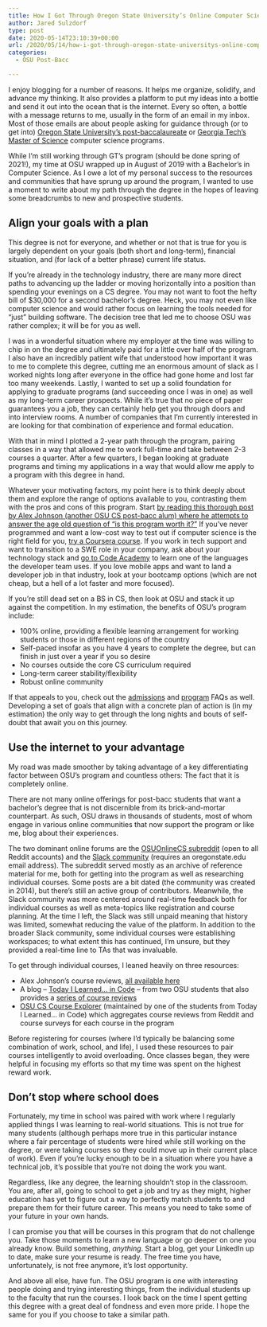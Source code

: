 ```yaml
---
title: How I Got Through Oregon State University’s Online Computer Science Post-Bacc
author: Jared Sulzdorf
type: post
date: 2020-05-14T23:10:39+00:00
url: /2020/05/14/how-i-got-through-oregon-state-universitys-online-computer-science-post-bacc/
categories:
  - OSU Post-Bacc

---
```

I enjoy blogging for a number of reasons. It helps me organize, solidify, and advance my thinking. It also provides a platform to put my ideas into a bottle and send it out into the ocean that is the internet. Every so often, a bottle with a message returns to me, usually in the form of an email in my inbox. Most of those emails are about people asking for guidance through (or to get into) [Oregon State University&#8217;s post-baccalaureate][1] or [Georgia Tech&#8217;s Master of Science][2] computer science programs.

While I&#8217;m still working through GT&#8217;s program (should be done spring of 2021!), my time at OSU wrapped up in August of 2019 with a Bachelor&#8217;s in Computer Science. As I owe a lot of my personal success to the resources and communities that have sprung up around the program, I wanted to use a moment to write about my path through the degree in the hopes of leaving some breadcrumbs to new and prospective students.

<!--more-->

## **Align your goals with a plan**

This degree is not for everyone, and whether or not that is true for you is largely dependent on your goals (both short and long-term), financial situation, and (for lack of a better phrase) current life status.

If you&#8217;re already in the technology industry, there are many more direct paths to advancing up the ladder or moving horizontally into a position than spending your evenings on a CS degree. You may not want to foot the hefty bill of $30,000 for a second bachelor&#8217;s degree. Heck, you may not even like computer science and would rather focus on learning the tools needed for &#8220;just&#8221; building software.&nbsp;The decision tree that led me to choose OSU was rather complex; it will be for you as well.

I was in a wonderful situation where my employer at the time was willing to chip in on the degree and ultimately paid for a little over half of the program. I also have an incredibly patient wife that understood how important it was to me to complete this degree, cutting me an enormous amount of slack as I worked nights long after everyone in the office had gone home and lost far too many weekends. Lastly, I wanted to set up a solid foundation for applying to graduate programs (and succeeding once I was in one) as well as my long-term career prospects. While it&#8217;s true that no piece of paper guarantees you a job, they can certainly help get you through doors and into interview rooms. A number of companies that I&#8217;m currently interested in are looking for that combination of experience and formal education.

With that in mind I plotted a 2-year path through the program, pairing classes in a way that allowed me to work full-time and take between 2-3 courses a quarter. After a few quarters, I began looking at graduate programs and timing my applications in a way that would allow me apply to a program with this degree in hand.

Whatever your motivating factors, my point here is to think deeply about them and explore the range of options available to you, contrasting them with the pros and cons of this program. Start [by reading this thorough post by Alex Johnson (another OSU CS post-bacc alum) where he attempts to answer the age old question of &#8220;is this program worth it?&#8221;][3] If you&#8217;ve never programmed and want a low-cost way to test out if computer science is the right field for you, [try a Coursera course][4]. If you work in tech support and want to transition to a SWE role in your company, ask about your technology stack and [go to Code Academy][5] to learn one of the languages the developer team uses. If you love mobile apps and want to land a developer job in that industry, look at your bootcamp options (which are not cheap, but a hell of a lot faster and more focused).

If you&#8217;re still dead set on a BS in CS, then look at OSU and stack it up against the competition. In my estimation, the benefits of OSU&#8217;s program include:

  * 100% online, providing a flexible learning arrangement for working students or those in different regions of the country
  * Self-paced insofar as you have 4 years to complete the degree, but can finish in just over a year if you so desire
  * No courses outside the core CS curriculum required
  * Long-term career stability/flexibility
  * Robust online community

If that appeals to you, check out the [admissions][6] and [program][7] FAQs as well. Developing a set of goals that align with a concrete plan of action is (in my estimation) the only way to get through the long nights and bouts of self-doubt that await you on this journey.

## **Use the internet to your advantage**

My road was made smoother by taking advantage of a key differentiating factor between OSU&#8217;s program and countless others: The fact that it is completely online.

There are not many online offerings for post-bacc students that want a bachelor&#8217;s degree that is not discernible from its brick-and-mortar counterpart. As such, OSU draws in thousands of students, most of whom engage in various online communities that now support the program or like me, blog about their experiences.

The two dominant online forums are the [OSUOnlineCS subreddit][8] (open to all Reddit accounts) and the [Slack community][9] (requires an oregonstate.edu email address). The subreddit served mostly as an archive of reference material for me, both for getting into the program as well as researching individual courses. Some posts are a bit dated (the community was created in 2014), but there&#8217;s still an active group of contributors. Meanwhile, the Slack community was more centered around real-time feedback both for individual courses as well as meta-topics like registration and course planning. At the time I left, the Slack was still unpaid meaning that history was limited, somewhat reducing the value of the platform. In addition to the broader Slack community, some individual courses were establishing workspaces; to what extent this has continued, I&#8217;m unsure, but they provided a real-time line to TAs that was invaluable.

To get through individual courses, I leaned heavily on three resources:

  * Alex Johnson&#8217;s course reviews, [all available here][10]
  * A blog &#8211; [Today I Learned&#8230; in Code][11] &#8211; from two OSU students that also provides a [series of course reviews][12]
  * [OSU CS Course Explorer][13] (maintained by one of the students from Today I Learned&#8230; in Code) which aggregates course reviews from Reddit and course surveys for each course in the program

Before registering for courses (where I&#8217;d typically be balancing some combination of work, school, and life), I used these resources to pair courses intelligently to avoid overloading. Once classes began, they were helpful in focusing my efforts so that my time was spent on the highest reward work.

## **Don&#8217;t stop where school does**

Fortunately, my time in school was paired with work where I regularly applied things I was learning to real-world situations. This is not true for many students (although perhaps more true in this particular instance where a fair percentage of students were hired while still working on the degree, or were taking courses so they could move up in their current place of work). Even if you&#8217;re lucky enough to be in a situation where you have a technical job, it&#8217;s possible that you&#8217;re not doing the work you want.

Regardless, like any degree, the learning shouldn&#8217;t stop in the classroom. You are, after all, going to school to get a job and try as they might, higher education has yet to figure out a way to perfectly match students to and prepare them for their future career. This means you need to take some of your future in your own hands.

I can promise you that will be courses in this program that do not challenge you. Take those moments to learn a new language or go deeper on one you already know. Build something, _anything_. Start a blog, get your LinkedIn up to date, make sure your resume is ready. The free time you have, unfortunately, is not free anymore, it&#8217;s lost opportunity.

And above all else, have fun. The OSU program is one with interesting people doing and trying interesting things, from the individual students up to the faculty that run the courses. I look back on the time I spent getting this degree with a great deal of fondness and even more pride. I hope the same for you if you choose to take a similar path.

 [1]: https://eecs.oregonstate.edu/academic/online-cs-postbacc
 [2]: https://www.omscs.gatech.edu/
 [3]: https://alxmjo.com/is-osu-post-bacc-worth-it
 [4]: https://www.coursera.org/specializations/introduction-computer-science-programming
 [5]: https://www.codecademy.com/
 [6]: https://eecs.oregonstate.edu/online-cs-students/online-postbacc-faq#admissions
 [7]: https://eecs.oregonstate.edu/online-cs-students/online-postbacc-faq#program
 [8]: https://www.reddit.com/r/OSUOnlineCS/
 [9]: https://osu-cs.slack.com/
 [10]: https://alxmjo.com/posts/#OregonStateUniversity
 [11]: https://www.tilcode.com/
 [12]: https://www.tilcode.com/osu-ecampus-online-cs-course-reviews/
 [13]: https://osu-cs-course-explorer.com/